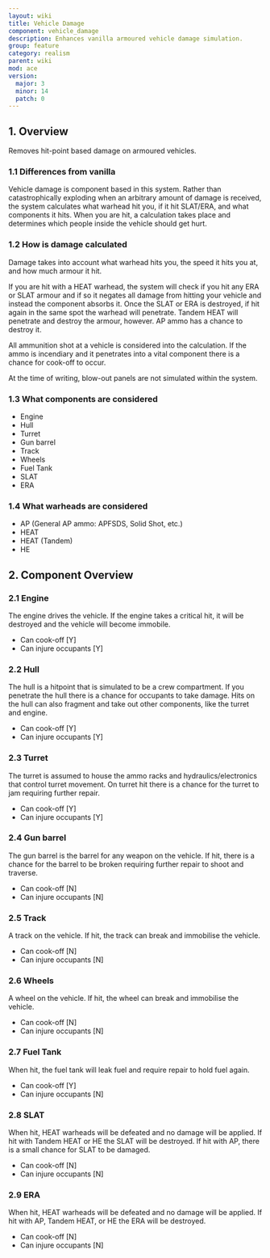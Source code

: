 ```yaml
---
layout: wiki
title: Vehicle Damage
component: vehicle_damage
description: Enhances vanilla armoured vehicle damage simulation.
group: feature
category: realism
parent: wiki
mod: ace
version:
  major: 3
  minor: 14
  patch: 0
---
```


## 1. Overview

Removes hit-point based damage on armoured vehicles.

### 1.1 Differences from vanilla

Vehicle damage is component based in this system. Rather than catastrophically exploding when an arbitrary amount of damage is received, the system calculates what warhead hit you, if it hit SLAT/ERA, and what components it hits.
When you are hit, a calculation takes place and determines which people inside the vehicle should get hurt.

### 1.2 How is damage calculated

Damage takes into account what warhead hits you, the speed it hits you at, and how much armour it hit.

If you are hit with a HEAT warhead, the system will check if you hit any ERA or SLAT armour and if so it negates all damage from hitting your vehicle and instead the component absorbs it.
Once the SLAT or ERA is destroyed, if hit again in the same spot the warhead will penetrate. Tandem HEAT will penetrate and destroy the armour, however. AP ammo has a chance to destroy it.

All ammunition shot at a vehicle is considered into the calculation. If the ammo is incendiary and it penetrates into a vital component there is a chance for cook-off to occur.

At the time of writing, blow-out panels are not simulated within the system.

### 1.3 What components are considered

- Engine
- Hull
- Turret
- Gun barrel
- Track
- Wheels
- Fuel Tank
- SLAT
- ERA

### 1.4 What warheads are considered

- AP (General AP ammo: APFSDS, Solid Shot, etc.)
- HEAT
- HEAT (Tandem)
- HE

## 2. Component Overview

### 2.1 Engine

The engine drives the vehicle. If the engine takes a critical hit, it will be destroyed and the vehicle will become immobile.

- Can cook-off [Y]
- Can injure occupants [Y]

### 2.2 Hull

The hull is a hitpoint that is simulated to be a crew compartment. If you penetrate the hull there is a chance for occupants to take damage. Hits on the hull can also fragment and take out other components, like the turret and engine.

- Can cook-off [Y]
- Can injure occupants [Y]

### 2.3 Turret

The turret is assumed to house the ammo racks and hydraulics/electronics that control turret movement. On turret hit there is a chance for the turret to jam requiring further repair.

- Can cook-off [Y]
- Can injure occupants [Y]

### 2.4 Gun barrel

The gun barrel is the barrel for any weapon on the vehicle. If hit, there is a chance for the barrel to be broken requiring further repair to shoot and traverse.

- Can cook-off [N]
- Can injure occupants [N]

### 2.5 Track

A track on the vehicle. If hit, the track can break and immobilise the vehicle.

- Can cook-off [N]
- Can injure occupants [N]

### 2.6 Wheels

A wheel on the vehicle. If hit, the wheel can break and immobilise the vehicle.

- Can cook-off [N]
- Can injure occupants [N]

### 2.7 Fuel Tank

When hit, the fuel tank will leak fuel and require repair to hold fuel again.

- Can cook-off [Y]
- Can injure occupants [N]

### 2.8 SLAT

When hit, HEAT warheads will be defeated and no damage will be applied. If hit with Tandem HEAT or HE the SLAT will be destroyed. If hit with AP, there is a small chance for SLAT to be damaged.

- Can cook-off [N]
- Can injure occupants [N]

### 2.9 ERA

When hit, HEAT warheads will be defeated and no damage will be applied. If hit with AP, Tandem HEAT, or HE the ERA will be destroyed.

- Can cook-off [N]
- Can injure occupants [N]
